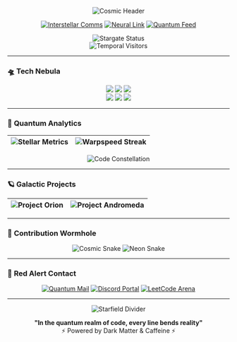 <p align="center">
  <img src="https://readme-typing-svg.demolab.com?font=Space+Mono&weight=700&size=26&duration=4000&pause=1000&color=AD5CFF&center=true&vCenter=true&width=550&lines=%F0%9F%9A%80+Full-Stack+Cosmic+Developer;%F0%9F%92%A1+Tech+Alchemist+%7C+Innovation+Architect;%E2%9C%A8+Digital+Frontier+Explorer" alt="Cosmic Header">
</p>

<div align="center">
  
  [![Interstellar Comms](https://img.shields.io/badge/%E2%9C%88%EF%B8%8F_Portfolio-8A2BE2?style=for-the-badge&logo=vercel&logoColor=white&labelColor=1a1a1a)](https://yourportfolio.com)
  [![Neural Link](https://img.shields.io/badge/%F0%9F%A4%96_LinkedIn-0A66C2?style=for-the-badge&logo=linkedin&logoColor=white&labelColor=1a1a1a)](https://linkedin.com/in/yourprofile)
  [![Quantum Feed](https://img.shields.io/badge/%F0%9F%93%A3_Twitter-1DA1F2?style=for-the-badge&logo=twitter&logoColor=white&labelColor=1a1a1a)](https://twitter.com/yourhandle)
  
  ![Stargate Status](https://img.shields.io/badge/%F0%9F%8C%8C_ONLINE_NOW-00FF00?style=for-the-badge&labelColor=1a1a1a&color=00FF7F)  
  ![Temporal Visitors](https://komarev.com/ghpvc/?username=betchnaidy&style=for-the-badge&label=HOLOGRAM+VISITS&color=AD5CFF&labelColor=1a1a1a)

</div>

---

### 🛸 **Tech Nebula**

<p align="center">
  <img src="https://img.shields.io/badge/React-61DAFB?style=neon&logo=react&logoColor=000&labelColor=1a1a1a"/> 
  <img src="https://img.shields.io/badge/TypeScript-3178C6?style=neon&logo=typescript&logoColor=fff&labelColor=1a1a1a"/>
  <img src="https://img.shields.io/badge/Node.js-339933?style=neon&logo=nodedotjs&logoColor=fff&labelColor=1a1a1a"/>
  <br>
  <img src="https://img.shields.io/badge/AWS-FF9900?style=neon&logo=amazonaws&logoColor=fff&labelColor=1a1a1a"/>
  <img src="https://img.shields.io/badge/GraphQL-E10098?style=neon&logo=graphql&logoColor=fff&labelColor=1a1a1a"/>
  <img src="https://img.shields.io/badge/Python-3776AB?style=neon&logo=python&logoColor=fff&labelColor=1a1a1a"/>
</p>

---

### 📡 **Quantum Analytics**

<div align="center">

| ![Stellar Metrics](https://github-readme-stats.vercel.app/api?username=betchnaidy&show_icons=true&theme=midnight-purple&hide_border=true&include_all_commits=true&bg_color=1a1a1a&title_color=AD5CFF&icon_color=AD5CFF) | ![Warpspeed Streak](https://streak-stats.demolab.com?user=betchnaidy&theme=midnight-purple&hide_border=true&date_format=j%20M%5B%20Y%5D&ring=AD5CFF&fire=AD5CFF&currStreakLabel=AD5CFF) |
|---------------------------------------------------------------------------------------------------------------------------------------------------------------|---------------------------------------------------------------------------------------------------------------------------------------------------------------------------------------|

![Code Constellation](https://github-readme-stats.vercel.app/api/top-langs/?username=betchnaidy&layout=compact&theme=midnight-purple&hide_border=true&langs_count=8&bg_color=1a1a1a&title_color=AD5CFF)

</div>

---

### 🪐 **Galactic Projects**

<div align="center">

| ![Project Orion](https://github-readme-stats.vercel.app/api/pin/?username=betchnaidy&repo=repo1&theme=midnight-purple&show_owner=true&border_color=AD5CFF) | ![Project Andromeda](https://github-readme-stats.vercel.app/api/pin/?username=betchnaidy&repo=repo2&theme=midnight-purple&show_owner=true&border_color=AD5CFF) |
|------------------------------------------------------------------------------------------------------------------------------------------------------------|----------------------------------------------------------------------------------------------------------------------------------------------------------------|

</div>

---

### 🌌 **Contribution Wormhole**

<div align="center">
  
  ![Cosmic Snake](https://raw.githubusercontent.com/betchnaidy/betchnaidy/output/github-contribution-grid-snake.svg#gh-dark-mode-only)
  ![Neon Snake](https://raw.githubusercontent.com/betchnaidy/betchnaidy/output/github-contribution-grid-snake-dark.svg#gh-light-mode-only)

</div>

---

### 🚨 **Red Alert Contact**

<div align="center">
  
  [![Quantum Mail](https://img.shields.io/badge/%F0%9F%93%A7_EMAIL-D14836?style=for-the-badge&logo=gmail&logoColor=white&labelColor=1a1a1a)](mailto:youremail@domain.com)
  [![Discord Portal](https://img.shields.io/badge/%F0%9F%8E%AE_DISCORD-5865F2?style=for-the-badge&logo=discord&logoColor=white&labelColor=1a1a1a)](https://discord.gg/yourinvite)
  [![LeetCode Arena](https://img.shields.io/badge/%F0%9F%A4%93_LEETCODE-FFA116?style=for-the-badge&logo=leetcode&logoColor=black&labelColor=1a1a1a)](https://leetcode.com/yourprofile)

</div>

---

<div align="center">
  
  ![Starfield Divider](https://raw.githubusercontent.com/betchnaidy/betchnaidy/main/assets/divider.svg)
  
  **"In the quantum realm of code, every line bends reality"**  
  ⚡ Powered by Dark Matter & Caffeine ⚡

</div>
